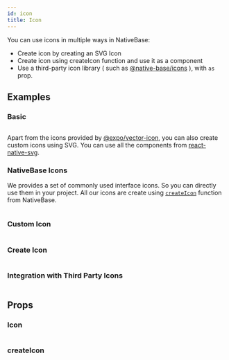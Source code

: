 ```yaml
---
id: icon
title: Icon
---
```


You can use icons in multiple ways in NativeBase:

- Create icon by creating an SVG Icon
- Create icon using createIcon function and use it as a component
- Use a third-party icon library ( such as [@native-base/icons](https://github.com/expo/vector-icons) ), with `as` prop.

## Examples

### Basic

```ComponentSnackPlayer path=components,primitives,Icon,Basic.tsx

```

Apart from the icons provided by [@expo/vector-icon](https://github.com/expo/vector-icons), you can also create custom icons using SVG. You can use all the components from [react-native-svg](https://github.com/react-native-svg/react-native-svg).

### NativeBase Icons

We provides a set of commonly used interface icons. So you can directly use them in your project. All our icons are create using [`createIcon`](icon#createicon) function from NativeBase.

```ComponentSnackPlayer path=components,primitives,Icon,AllIcons.tsx

```

### Custom Icon

```ComponentSnackPlayer path=components,primitives,Icon,CustomIcon.tsx

```

### Create Icon

```ComponentSnackPlayer path=components,primitives,Icon,CreateIcon.tsx

```

### Integration with Third Party Icons

```ComponentSnackPlayer path=components,primitives,Icon,ThirdPartyIcons.tsx

```

## Props

### Icon

```ComponentPropTable path=primitives,Icon,Icon.tsx  showStylingProps=true

```

### createIcon

```ComponentPropTable path=primitives,Icon,createIcon.tsx

```
